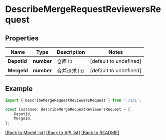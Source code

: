 # DescribeMergeRequestReviewersRequest


## Properties

Name | Type | Description | Notes
------------ | ------------- | ------------- | -------------
**DepotId** | **number** | 仓库 Id | [default to undefined]
**MergeId** | **number** | 合并请求 IId | [default to undefined]

## Example

```typescript
import { DescribeMergeRequestReviewersRequest } from './api';

const instance: DescribeMergeRequestReviewersRequest = {
    DepotId,
    MergeId,
};
```

[[Back to Model list]](../README.md#documentation-for-models) [[Back to API list]](../README.md#documentation-for-api-endpoints) [[Back to README]](../README.md)
